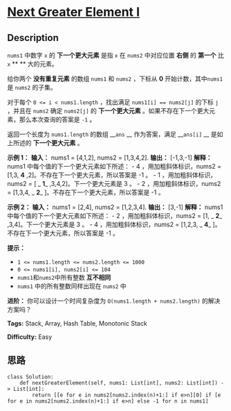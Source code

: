 # [Next Greater Element I][title]

## Description

`nums1` 中数字 `x` 的 **下一个更大元素** 是指 `x` 在 `nums2` 中对应位置 **右侧** 的 **第一个** 比 `x` **
** 大的元素。

给你两个 **没有重复元素** 的数组 `nums1` 和 `nums2` ，下标从 **0** 开始计数，其中`nums1` 是 `nums2` 的子集。

对于每个 `0 <= i < nums1.length` ，找出满足 `nums1[i] == nums2[j]` 的下标 `j` ，并且在 `nums2`
确定 `nums2[j]` 的 **下一个更大元素** 。如果不存在下一个更大元素，那么本次查询的答案是 `-1` 。

返回一个长度为 `nums1.length` 的数组 __`ans` __ 作为答案，满足 __`ans[i]` __ 是如上所述的 **下一个更大元素**
。



**示例 1：**
            **输入：** nums1 = [4,1,2], nums2 = [1,3,4,2].    **输出：** [-1,3,-1]    **解释：** nums1 中每个值的下一个更大元素如下所述：    - 4 ，用加粗斜体标识，nums2 = [1,3, **4** ,2]。不存在下一个更大元素，所以答案是 -1 。    - 1 ，用加粗斜体标识，nums2 = [ _ **1**_ ,3,4,2]。下一个更大元素是 3 。    - 2 ，用加粗斜体标识，nums2 = [1,3,4, _ **2**_ ]。不存在下一个更大元素，所以答案是 -1 。

**示例 2：**
            **输入：** nums1 = [2,4], nums2 = [1,2,3,4].    **输出：** [3,-1]    **解释：** nums1 中每个值的下一个更大元素如下所述：    - 2 ，用加粗斜体标识，nums2 = [1, _ **2**_ ,3,4]。下一个更大元素是 3 。    - 4 ，用加粗斜体标识，nums2 = [1,2,3, _ **4**_ ]。不存在下一个更大元素，所以答案是 -1 。    



**提示：**

  * `1 <= nums1.length <= nums2.length <= 1000`
  * `0 <= nums1[i], nums2[i] <= 104`
  * `nums1`和`nums2`中所有整数 **互不相同**
  * `nums1` 中的所有整数同样出现在 `nums2` 中



**进阶：** 你可以设计一个时间复杂度为 `O(nums1.length + nums2.length)` 的解决方案吗？


**Tags:** Stack, Array, Hash Table, Monotonic Stack

**Difficulty:** Easy

## 思路

``` python3
class Solution:
    def nextGreaterElement(self, nums1: List[int], nums2: List[int]) -> List[int]:
        return [[e for e in nums2[nums2.index(n)+1:] if e>n][0] if [e for e in nums2[nums2.index(n)+1:] if e>n] else -1 for n in nums1]
```

[title]: https://leetcode-cn.com/problems/next-greater-element-i
